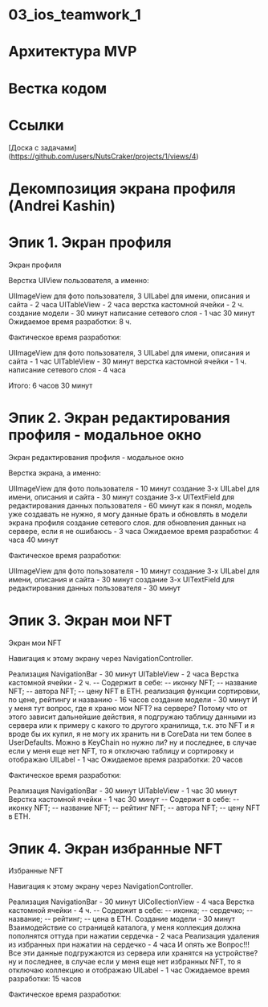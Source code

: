 # 03_ios_teamwork_1

# Архитектура MVP

# Вестка кодом

# Ссылки
[Доска с задачами] (https://github.com/users/NutsCraker/projects/1/views/4)

# Декомпозиция экрана профиля (Andrei Kashin)

# Эпик 1. Экран профиля

Экран профиля

Верстка UIView пользователя, а именно:

UIImageView для фото пользователя, 3 UILabel для имени, описания и сайта - 2 часа
UITableView - 2 часа
верстка кастомной ячейки - 2 ч.
создание модели - 30 минут
написание сетевого слоя - 1 час 30 минут
Ожидаемое время разработки: 8 ч.

Фактическое время разработки:

UIImageView для фото пользователя, 3 UILabel для имени, описания и сайта - 1 час
UITableView - 30 минут
верстка кастомной ячейки - 1 ч.
написание сетевого слоя - 4 часа

Итого: 6 часов 30 минут

# Эпик 2. Экран редактирования профиля - модальное окно

Экран редактирования профиля - модальное окно

Верстка экрана, а именно:

UIImageView для фото пользователя - 10 минут
создание 3-х UILabel для имени, описания и сайта - 30 минут
создание 3-х UITextField для редактирования данных пользователя - 60 минут
как я понял, модель уже создавать не нужно, я могу данные брать и обновлять в модели экрана профиля
создание сетевого слоя. для обновления данных на сервере, если я не ошибаюсь - 3 часа
Ожидаемое время разработки: 4 часа 40 минут

Фактическое время разработки:

UIImageView для фото пользователя - 10 минут
создание 3-х UILabel для имени, описания и сайта - 30 минут
создание 3-х UITextField для редактирования данных пользователя - 30 минут

# Эпик 3. Экран мои NFT

Экран мои NFT

Навигация к этому экрану через NavigationController.

Реализация NavigationBar - 30 минут
UITableView - 2 часа
Верстка кастомной ячейки - 2 ч.
-- Содержит в себе:
-- иконку NFT;
-- название NFT;
-- автора NFT;
-- цену NFT в ETH.
реализация функции сортировки, по цене, рейтингу и названию - 16 часов
создание модели - 30 минут
И у меня тут вопрос, где я храню мои NFT? на сервере? Потому что от этого зависит дальнейшие действия, я подгружаю таблицу данными из сервера или к примеру с какого то другого хранилища, т.к. это NFT и я вроде бы их купил, я не могу их хранить ни в CoreData ни тем более в UserDefaults. Можно в KeyChain но нужно ли?
ну и последнее, в случае если у меня еще нет NFT, то я отключаю таблицу и сортировку и отображаю UILabel - 1 час
Ожидаемое время разработки: 20 часов

Фактическое время разработки:

Реализация NavigationBar - 30 минут
UITableView - 1 час 30 минут
Верстка кастомной ячейки - 1 час 30 минут
-- Содержит в себе:
-- иконку NFT;
-- название NFT;
-- рейтинг NFT;
-- автора NFT;
-- цену NFT в ETH.

# Эпик 4. Экран избранные NFT

Избранные NFT

Навигация к этому экрану через NavigationController.

Реализация NavigationBar - 30 минут
UICollectionView - 4 часа
Верстка кастомной ячейки - 4 ч.
-- Содержит в себе:
-- иконка;
-- сердечко;
-- название;
-- рейтинг;
-- цена в ETH.
Создание модели - 30 минут
Взаимодействие со страницей каталога, у меня коллекция должна пополнятся оттуда при нажатии сердечка - 2 часа
Реализация удаления из избранных при нажатии на сердечко - 4 часа
И опять же Вопрос!!! Все эти данные подгружаются из сервера или хранятся на устройстве?
ну и последнее, в случае если у меня еще нет избранных NFT, то я отключаю коллекцию и отображаю UILabel - 1 час
Ожидаемое время разработки: 15 часов

Фактическое время разработки:

